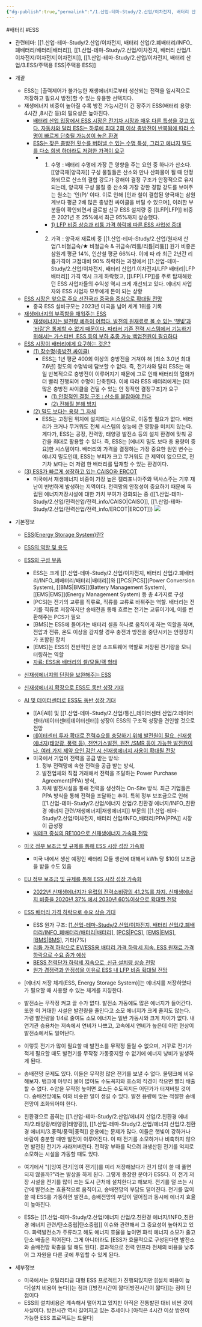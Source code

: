 ```yaml
---
{"dg-publish":true,"permalink":"/1.산업-테마-Study/2.산업/이차전지, 배터리 산업/3.ESS/ESS/","created":"2024-11-20T21:02:27.651+09:00","updated":"2025-06-26T16:46:32.310+09:00"}
---
```


#배터리 #ESS 


- 관련테마: [[1.산업-테마-Study/2.산업/이차전지, 배터리 산업/2.폐배터리/INFO_폐배터리/배터리\|배터리]], [[1.산업-테마-Study/2.산업/이차전지, 배터리 산업/1.이차전지/이차전지\|이차전지]], [[1.산업-테마-Study/2.산업/이차전지, 배터리 산업/3.ESS/주택용 ESS\|주택용 ESS]]


- 개괄
	- ESS는 [출력제어가 불가능한 재생에너지로부터 생산되는 전력을 일시적으로 저장하고 필요시 방전]할 수 있는 유용한 선택지다.
	- 재생에너지 비중이 높아질 수록 방전 가능시간이 긴 장주기 ESS(배터리 용량: 4시간 ,8시간 등)의 필요성은 높아진다.
		- [배터리 산업 입장에서 ESS 시장은 전기차 시장과 매우 다른 특성을 갖고 있다. 자동차와 달리 ESS는 하루에 최대 2회 이상 충방전이 반복됨에 따라 수명이 빠르게 단축될 가능성이 높은 환경](9.11_돈이되는%20ESS.pdf#page=4&selection=316,0,378,2&color=yellow)
		- [ESS는 잦은 충방전 횟수를 버텨낼 수 있는 수명 특성, 그리고 에너지 밀도를 다소 희생 하더라도 저렴한 가격이 요구](9.11_돈이되는%20ESS.pdf#page=4&selection=436,0,472,2&color=yellow)
			- 1) 수명 : 배터리 수명에 가장 큰 영향을 주는 요인 중 하나가 산소다. [[양극재\|양극재]] 구성 물질들은 산소와 만나 산화물이 될 때 안정화되므로 산소의 결합 강도가 강해야 결정 구조가 안정적으로 유지되는데, 양극재 구성 물질 중 산소와 가장 강한 경합 강도를 보여주는 원소는 ‘인(P)’ 이다. 이로 인해 [인과 철이 결합된 양극재는 삼원계보다 평균 2배 많은 충방전 싸이클을 버틸 수 있으며], 이러한 부분들이 확인되면서 글로벌 신규 ESS 설치량 중 [[LFP\|LFP]] 비중은 2021년 초 25%에서 최근 95%까지 상승했다.
				- [1) LFP 비중 상승과 리튬 가격 하락에 따른 ESS 사업성 증대](9.11_돈이되는%20ESS.pdf#page=41&selection=33,0,53,2&color=yellow)
			- 2) 가격 : 양극재 재료비 중 [[1.산업-테마-Study/2.산업/원자재 산업/1.비철금속/★ 비철금속 & 귀금속/리튬/리튬\|리튬]] 원가 비중은 삼원계 평균 14%, 인산철 평균 66%다. 이에 따 라 최근 2년간 리튬가격이 고점대비 90% 하락하는 과정에서 [[1.산업-테마-Study/2.산업/이차전지, 배터리 산업/1.이차전지/LFP 배터리\|LFP 배터리]] 가격 역시 크게 하락했고, [[LFP\|LFP]]를 주로 탑재해왔던 ESS 사업자들의 수익성 역시 크게 개선되고 있다. 에너지 사업자와 ESS 사업자 모두에게 돈이 되는 상황
	- [ESS 시장은 앞으로 주요 선진국과 중국을 중심으로 확대될 전망](9.11_돈이되는%20ESS.pdf#page=13&selection=35,0,51,2&color=yellow)
		- 중국 ESS 설비규모는 2023년 미국을 넘어 세계 1위를 기록
	- [재생에너지의 부족함을 채워주는 ESS](9.11_돈이되는%20ESS.pdf#page=15&selection=18,0,24,3&color=yellow)
		- [재생에너지는 발전량 예측이 어렵다. 발전의 원재료로 볼 수 있는 ‘햇빛’과 ‘바람’은 통제할 수 없기 때문이다. 따라서 기존 전력 시스템에서 기능하기 위해서는 가스터빈, ESS 등의 부하 추종 가능 백업전원이 필요하다](9.11_돈이되는%20ESS.pdf#page=15&selection=88,0,145,3&color=yellow)
	- [ESS 시장이 배터리에게 요구하는 것은?](9.11_돈이되는%20ESS.pdf#page=27&selection=18,0,28,1&color=yellow)
		- [(1) 장수명(충방전 싸이클)](9.11_돈이되는%20ESS.pdf#page=27&selection=43,0,53,1&color=yellow)
			- ESS는 1년 평균 400회 이상의 충방전을 거쳐야 해 [최소 3.0년 최대 7.6년] 정도의 수명밖에 담보할 수 없다. 즉, 전기차와 달리 ESS는 매 일 반복적으로 충방전이 이루어지기 때문에 그로 인해 배터리의 열화가 더 빨리 진행되어 수명이 단축된다. 
			  이에 따라 ESS 배터리에게는 [더 많은 충방전 싸이클을 견딜 수 있는 안 정적인 결정구조]가 요구
				- [(1) 안정적인 결정 구조 : 산소를 붙잡아야 한다](9.11_돈이되는%20ESS.pdf#page=30&selection=29,0,45,2&color=yellow)
				- [(2) 전해질 분해 방지](9.11_돈이되는%20ESS.pdf#page=34&selection=16,0,24,2&color=yellow)
		- [(2) 밀도 보다는 용량 그 자체](9.11_돈이되는%20ESS.pdf#page=29&selection=16,0,28,2&color=yellow)
			- ESS는 고정된 위치에 설치되는 시스템으로, 이동할 필요가 없다. 배터리가 크거나 무거워도 전체 시스템의 성능에 큰 영향을 미치지 않는다.
			   게다가, ESS는 공장, 전력망, 태양광 발전소 등의 설치 환경에 맞춰 공간을 최대로 활용할 수 있다. 즉, ESS는 [에너지 밀도 보다 총 용량이 중요]한 시스템이다. 배터리의 가격을 결정하는 가장 중요한 원인 변수는 에너지 밀도인데, ESS는 부피가 크고 무거워도 큰 제약이 없으므로, 전기차 보다는 더 저렴 한 배터리를 탑재할 수 있는 환경이다.
	- [(3) ESS가 빠르게 성장하고 있는 CAISO와 ERCOT](9.11_돈이되는%20ESS.pdf#page=50&selection=16,0,32,5&color=yellow)
		- 미국에서 재생에너지 비중이 가장 높은 캘리포니아주와 텍사스주는 기후 재난이 빈번하게 발생하는 지역이다. 전력망의 안정성이 중요하기 때문에 독립된 에너지저장시설에 대한 가치 부여가 강화되는 중 ([[1.산업-테마-Study/2.산업/전력산업/전력_info/CAISO\|CAISO]], [[1.산업-테마-Study/2.산업/전력산업/전력_info/ERCOT\|ERCOT]])
![](https://i.imgur.com/19r5yht.png)


- 기본정보
	- [ESS(Energy Storage System)란?](9.11_BESS%20성장%20사이클%20초입기.pdf#page=7&selection=9,0,16,1&color=yellow)
	- [ESS의 역할 및 용도](9.11_BESS%20성장%20사이클%20초입기.pdf#page=8&selection=37,0,45,2&color=yellow)
	- [ESS의 구성 부품](9.11_BESS%20성장%20사이클%20초입기.pdf#page=9&selection=9,0,15,2&color=yellow)
		- ESS는 크게 [[1.산업-테마-Study/2.산업/이차전지, 배터리 산업/2.폐배터리/INFO_폐배터리/배터리\|배터리]]와 [[PCS\|PCS]](Power Conversion System), [[BMS\|BMS]](Battery Management System), [[EMS\|EMS]](Energy Management System) 등 총 4가지로 구성 
		- [PCS]는 전기의 교류를 직류로, 직류를 교류로 바꿔주는 역할. 배터리는 전기를 직류로 저장하지만 송배전을 통해 흐르는 전기는 교류이기에, 이를 변환해주는 PCS가 필요
		- [BMS]는 ESS에 들어가는 배터리 셀을 하나로 움직이게 하는 역할을 하며, 전압과 전류, 온도 이상을 감지할 경우 충전과 방전을 중단시키는 안정장치가 포함된 장치 
		- [EMS]는 ESS의 전반적인 운영 소프트웨어 역할로 저장된 전기량을 모니터링하는 역할
		- [자료: ESS용 배터리의 셀/모듈/랙 형태](9.11_BESS%20성장%20사이클%20초입기.pdf#page=10&selection=6,1,26,2&color=yellow)
	- [신재생에너지의 단점을 보완해주는 ESS](9.11_BESS%20성장%20사이클%20초입기.pdf#page=12&selection=42,0,48,3&color=yellow)
	- [신재생에너지 확장으로 ESS도 동반 성장 기대](9.11_BESS%20성장%20사이클%20초입기.pdf#page=22&selection=6,0,17,2&color=yellow)
	- [AI 및 데이터센터로 ESS도 동반 성장 기대](9.11_BESS%20성장%20사이클%20초입기.pdf#page=28&selection=4,3,17,2&color=yellow)
		- [[AI\|AI]] 및 [[1.산업-테마-Study/2.산업/통신_데이터센터 산업/2.데이터센터/데이터센터\|데이터센터]] 성장이 ESS의 구조적 성장을 견인할 것으로 전망
		- [데이터센터 투자 확대로 전력수요를 충당하기 위해 발전원이 필요. 신재생에너지(태양광, 풍력 등), 천연가스발전, 원전 /SMR 등이 가능한 발전원이나, 여러 가지 제약 요인 감안 시 신재생에너지 사용이 확대될 전망](9.11_BESS%20성장%20사이클%20초입기.pdf#page=30&selection=70,1,131,0&color=yellow)
		- 미국에서 기업이 전력을 공급 받는 방식: 
		  1) 정부 전력망에 속한 전력을 공급 받는 방식, 
		  2) 발전업체와 직접 거래해서 전력을 조달하는 Power Purchase Agreement(PPA) 방식, 
	      3) 자체 발전시설을 통해 전력을 생산하는 On-Site 방식. 최근 기업들은 PPA 방식을 통해 전력을 조달하는 추이. 특히 정부 보조금으로 인해 [[1.산업-테마-Study/2.산업/에너지 산업/2.친환경 에너지/INFO_친환경 에너지 관련/재생에너지\|재생에너지]] 부문의 [[1.산업-테마-Study/2.산업/이차전지, 배터리 산업/INFO_배터리/PPA\|PPA]] 시장이 급성장
	     - [빅테크 중심의 RE100으로 신재생에너지 가속화 전망](9.11_BESS%20성장%20사이클%20초입기.pdf#page=32&selection=55,1,67,2&color=yellow) 
	- [미국 정부 보조금 및 규제를 통해 ESS 시장 성장 가속화](9.11_BESS%20성장%20사이클%20초입기.pdf#page=33&selection=25,1,44,3&color=yellow)
		- 미국 내에서 생산 예정인 배터리 모듈 생산에 대해서 kWh 당 $10의 보조금을 받을 수도 있음
	- [EU 정부 보조금 및 규제를 통해 ESS 시장 성장 가속화](9.11_BESS%20성장%20사이클%20초입기.pdf#page=37&selection=49,1,68,3&color=yellow) 
		- [2022년 신재생에너지가 유럽의 전력소비량의 41.2%를 차지. 신재생에너지 비중을 2020년 37% 에서 2030년 60%이상으로 확대할 전망](9.11_BESS%20성장%20사이클%20초입기.pdf#page=38&selection=325,0,364,2&color=yellow)
	- [ESS 배터리 가격 하락으로 수요 상승 기대](9.11_BESS%20성장%20사이클%20초입기.pdf#page=55&selection=4,2,16,2&color=yellow)
		- ESS 원가 구조: [[1.산업-테마-Study/2.산업/이차전지, 배터리 산업/2.폐배터리/INFO_폐배터리/배터리\|배터리]](58%), [[PCS\|PCS]](20%), [[EMS\|EMS]](10%), [[BMS\|BMS]](5%), 기타(7%)
		- [리튬 가격 하락으로 EV/ESS용 배터리 가격 하락세 지속. ESS 원재료 가격 하락으로 수요 증가 예상](9.11_BESS%20성장%20사이클%20초입기.pdf#page=57&selection=195,0,223,2&color=yellow)
		- [BESS 전력단가 하락세 지속으로, 신규 설치량 상승 전망](9.11_BESS%20성장%20사이클%20초입기.pdf#page=59&selection=43,0,58,2&color=yellow)
		- [원가 경쟁력과 안정성을 이유로 ESS 내 LFP 비중 확대될 전망](9.11_BESS%20성장%20사이클%20초입기.pdf#page=60&selection=48,0,66,2&color=yellow)



	- [에너지 저장 체계(ESS, Energy Storage System)]는 에너지를 저장하였다가 필요할 때 사용할 수 있는 체계를 지칭한다.
	- 발전소는 무작정 켜고 끌 수가 없다. 발전소 가동에도 많은 에너지가 들어간다. 또한 이 거대한 시설은 발전량을 줄인다고 소모 에너지가 크게 줄지도 않는다. 가령 발전량을 1/4로 줄여도 소모 에너지는 일반 가동시와 크게 차이가 없다. 내연기관 승용차는 저속에서 연비가 나쁘고, 고속에서 연비가 높은데 이런 현상이 발전소에서도 일어난다.  
	- 이렇듯 전기가 많이 필요할 때 발전소를 무작정 돌릴 수 없으며, 거꾸로 전기가 적게 필요할 때도 발전기를 무작정 가동중지할 수 없기에 에너지 낭비가 발생하게 된다.  
	- 송배전망 문제도 있다. 이들은 무작정 많은 전기를 보낼 수 없다. 물탱크에 비유해보자. 탱크에 아무리 물이 많아도 수도꼭지와 호스의 직경이 작으면 빨리 배출할 수 없다. 수압을 무작정 높이면 호스든 수도꼭지든 어딘가가 터져버릴 것이다. 송배전망에도 이와 비슷한 일이 생길 수 있다. 발전 용량에 맞는 적절한 송배전망이 조화되어야 한다.  
	- 친환경으로 꼽히는 [[1.산업-테마-Study/2.산업/에너지 산업/2.친환경 에너지/2.태양광/태양광\|태양광]], [[1.산업-테마-Study/2.산업/에너지 산업/2.친환경 에너지/3.풍력/풍력\|풍력]] 운용에는 문제가 많다. 이들은 햇빛이 강하거나 바람이 충분할 때만 발전이 이루어진다. 이 때 전기를 소모하거나 비축하지 않으면 발전된 전기가 사라져버린다. 전력망 부하를 막으려 과생산된 전기를 억지로 소모하는 시설을 가동할 때도 있다.  
	- 여기에서 "[[잉여 전기\|잉여 전기]]를 미리 저장해놨다가 전기 많이 쓸 때 풀면 되지 않을까?"라는 발상을 하게 된다. 그렇게 등장한 분야가 ESS다. 이 전기 저장 시설을 전기를 많이 쓰는 도시 근처에 설치한다고 해보자. 전기를 덜 쓰는 시간에 발전소는 효율적으로 움직이고, 송배전망의 부담도 덜어진다. 전기를 많이 쓸 때 ESS를 가동하면 발전소, 송배전망의 부담이 덜어짐과 동시에 에너지 효율이 높아진다.
	- ESS는 [[1.산업-테마-Study/2.산업/에너지 산업/2.친환경 에너지/INFO_친환경 에너지 관련/탄소중립\|탄소중립]] 이슈와 관련해서 그 중요성이 높아지고 있다. 화력발전소가 주류라고 해도 에너지 효율을 높이면 화석 에너지 소모가 줄고 탄소 배출은 적어진다. 그게 아니더라도 [ESS가 효율적으로 구성된다면 발전소와 송배전망 확충을 덜 해도 된다]. 결과적으로 전력 인프라 전체의 비용을 낮추어 그 자원을 다른 곳에 투입할 수 있게 된다.


- 세부정보
	- 미국에서는 유틸리티급 대형 ESS 프로젝트가 진행되있지만 [[설치 비용이 높다\|설치 비용이 높다]]는 점과 [[방전시간이 짧다\|방전시간이 짧다]]는 점이 단점이다
	-  ESS의 설치비용은 계속해서 떨어지고 있지만 아직은 전통발전 대비 비싼 것이 사실이다. 방전시간 역시 길어지고 있는 추세이나 [아직은 4시간 이상 방전이 가능한 ESS 프로젝트는 드물다]